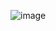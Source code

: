 ![image](https://user-images.githubusercontent.com/13330620/109712417-e9ef8a00-7b97-11eb-8bd4-b22bc9be6f74.png)
